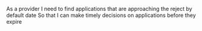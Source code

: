 As a provider
I need to find applications that are approaching the reject by default date
So that I can make timely decisions on applications before they expire
